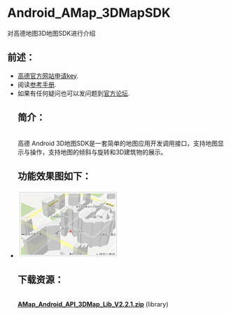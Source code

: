 Android_AMap_3DMapSDK
=====================

对高德地图3D地图SDK进行介绍
<br /><h2>前述：</h2> 
- [高德官方网站申请key](http://id.amap.com/?ref=http%3A%2F%2Fapi.amap.com%2Fkey%2F).
- 阅读[参考手册](http://api.amap.com/Public/reference/Android%20API%20v2/).
- 如果有任何疑问也可以发问题到[官方论坛](http://bbs.amap.com/forum.php?gid=1).
<br /><h2> 简介：</h2>
<br />高德 Android 3D地图SDK是一套简单的地图应用开发调用接口，支持地图显示与操作，支持地图的倾斜与旋转和3D建筑物的展示。
<br /><h2>功能效果图如下：</h2>
* ![Screenshot](https://raw.githubusercontent.com/amapapi/Android_AMap_3DMapSDK/master/3D%E5%9C%B0%E5%9B%BE.jpg)
<br /> <h2>下载资源：</h2>
<br />**[AMap_Android_API_3DMap_Lib_V2.2.1.zip](http://developer.amap.com/wp-content/uploads/2014/06/AMap_Android_API_3DMap_Lib_V2.2.1.zip)** (library)
